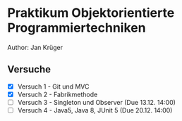 # Praktikum Objektorientierte Programmiertechniken

Author: Jan Krüger

## Versuche
- [X] Versuch 1 - Git und MVC
- [X] Versuch 2 - Fabrikmethode
- [ ] Versuch 3 - Singleton und Observer (Due 13.12. 14:00)
- [ ] Versuch 4 - Java5, Java 8, JUnit 5 (Due 20.12. 14:00)
